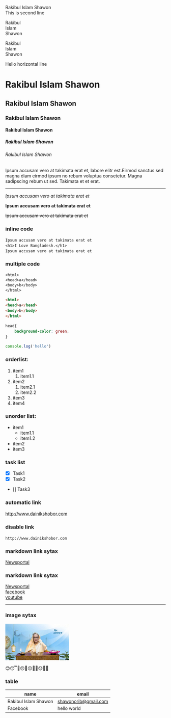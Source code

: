 <!--markdown tutorial-->

<!--normal text-->

Rakibul Islam Shawon  
This is second line

<!--line break deoyer jonno double space dite hobe-->

Rakibul  
Islam  
Shawon

Rakibul<br/>
Islam <br/>
Shawon

<!--horizontal line-->

Hello horizontal line

<!--heading-->

# Rakibul Islam Shawon

## Rakibul Islam Shawon

### Rakibul Islam Shawon

#### Rakibul Islam Shawon

##### Rakibul Islam Shawon

###### Rakibul Islam Shawon

<!--paragraph make-->

<p>Ipsum accusam vero at takimata erat et, labore elitr est.Eirmod sanctus sed magna diam eirmod ipsum no rebum voluptua consetetur. Magna sadipscing rebum ut sed. Takimata et et erat.</p>

---

<!--italic make-->
_Ipsum accusam vero at takimata erat et_

<!--bold make-->
__Ipsum accusam vero at takimata erat et__

<!--delete icon-->
~~Ipsum accusam vero at takimata erat et~~

<!--inline code-->
### inline code
`Ipsum accusam vero at takimata erat et`  
`<h1>I Love Bangladesh.</h1>`  
`Ipsum accusam vero at takimata erat et`

<!--multiple code-->
### multiple code

```
<html>
<head>a</head>
<body>b</body>
</html>

```


```html
<html>
<head>a</head>
<body>b</body>
</html>

```
```css
head{
    background-color: green;
}

```

```javascript
console.log('hello')

```
<!--order list make-->
### orderlist:
1. item1
    1. item1.1
2. item2
     1. item2.1
     2. item2.2
3. item3
4. item4

<!--unorder list make-->
### unorder list:
- item1
  - item1.1
  - item1.2
- item2
- item3

### task list
- [X] Task1
- [x] Task2
- [] Task3

### automatic link
http://www.dainikshobor.com


### disable link
`http://www.dainikshobor.com`


### markdown link sytax
[Newsportal](http://www.dainikshobor.com)

### markdown link sytax
[Newsportal][websitelink]  
[facebook][websitelink]  
[youtube][websitelink]  

---

<!--all link is here-->
[websitelink]: http://www.dainikshorobor.com  
[facebook]: [asdkfjalksdjf]  
[youtube]: [websisdfaksdjflka]


### image sytax
<!-- ![alt text] (image)  
![Hasina](./images/hasin.jpg) -->

<img src="./images/hasin.jpg" width="200" title="profile" />

😊😴🤗😣🤭😒🤧🤕😓👩🤯


### table

| name | email |
| ------ | ------ |
|Rakibul Islam Shawon | shawonorib@gmail.com |
|Facebook | hello world |